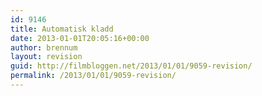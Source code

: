```yaml
---
id: 9146
title: Automatisk kladd
date: 2013-01-01T20:05:16+00:00
author: brennum
layout: revision
guid: http://filmbloggen.net/2013/01/01/9059-revision/
permalink: /2013/01/01/9059-revision/
---
```

